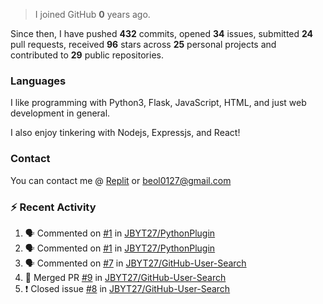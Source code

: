 > I joined GitHub **0** years ago.

Since then, I have pushed **432** commits, opened **34** issues, submitted **24** pull requests, received **96** stars across **25** personal projects and contributed to **29** public repositories.


### Languages
I like programming with Python3, Flask, JavaScript, HTML, and just web development in general.

I also enjoy tinkering with Nodejs, Expressjs, and React!


### Contact
You can contact me @ [Replit](https://replit.com/@JBloves27) or beol0127@gmail.com

### :zap: Recent Activity

<!--START_SECTION:activity-->
1. 🗣 Commented on [#1](https://github.com/JBYT27/PythonPlugin/issues/1) in [JBYT27/PythonPlugin](https://github.com/JBYT27/PythonPlugin)
2. 🗣 Commented on [#1](https://github.com/JBYT27/PythonPlugin/issues/1) in [JBYT27/PythonPlugin](https://github.com/JBYT27/PythonPlugin)
3. 🗣 Commented on [#7](https://github.com/JBYT27/GitHub-User-Search/issues/7) in [JBYT27/GitHub-User-Search](https://github.com/JBYT27/GitHub-User-Search)
4. 🎉 Merged PR [#9](https://github.com/JBYT27/GitHub-User-Search/pull/9) in [JBYT27/GitHub-User-Search](https://github.com/JBYT27/GitHub-User-Search)
5. ❗️ Closed issue [#8](https://github.com/JBYT27/GitHub-User-Search/issues/8) in [JBYT27/GitHub-User-Search](https://github.com/JBYT27/GitHub-User-Search)
<!--END_SECTION:activity-->
